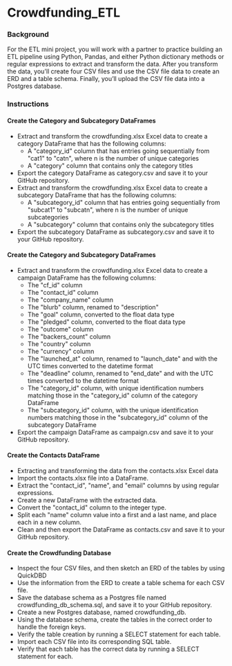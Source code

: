 # Crowdfunding_ETL
### Background
For the ETL mini project, you will work with a partner to practice building an ETL pipeline using Python, Pandas, and either Python dictionary methods or regular expressions to extract and transform the data. After you transform the data, you'll create four CSV files and use the CSV file data to create an ERD and a table schema. Finally, you’ll upload the CSV file data into a Postgres database.
### Instructions
#### Create the Category and Subcategory DataFrames
  - Extract and transform the crowdfunding.xlsx Excel data to create a category DataFrame that has the following columns:
    - A "category_id" column that has entries going sequentially from "cat1" to "catn", where n is the number of unique categories
    - A "category" column that contains only the category titles
  - Export the category DataFrame as category.csv and save it to your GitHub repository.
  - Extract and transform the crowdfunding.xlsx Excel data to create a subcategory DataFrame that has the following columns:
    - A "subcategory_id" column that has entries going sequentially from "subcat1" to "subcatn", where n is the number of unique subcategories
    - A "subcategory" column that contains only the subcategory titles
  - Export the subcategory DataFrame as subcategory.csv and save it to your GitHub repository.
#### Create the Category and Subcategory DataFrames
  - Extract and transform the crowdfunding.xlsx Excel data to create a campaign DataFrame has the following columns:
    - The "cf_id" column
    - The "contact_id" column
    - The "company_name" column
    - The "blurb" column, renamed to "description"
    - The "goal" column, converted to the float data type
    - The "pledged" column, converted to the float data type
    - The "outcome" column
    - The "backers_count" column
    - The "country" column
    - The "currency" column
    - The "launched_at" column, renamed to "launch_date" and with the UTC times converted to the datetime format
    - The "deadline" column, renamed to "end_date" and with the UTC times converted to the datetime format
    - The "category_id" column, with unique identification numbers matching those in the "category_id" column of the category DataFrame
    - The "subcategory_id" column, with the unique identification numbers matching those in the "subcategory_id" column of the subcategory DataFrame
  - Export the campaign DataFrame as campaign.csv and save it to your GitHub repository.
#### Create the Contacts DataFrame
  - Extracting and transforming the data from the contacts.xlsx Excel data
  - Import the contacts.xlsx file into a DataFrame.
  - Extract the "contact_id", "name", and "email" columns by using regular expressions.
  - Create a new DataFrame with the extracted data.
  - Convert the "contact_id" column to the integer type.
  - Split each "name" column value into a first and a last name, and place each in a new column.
  - Clean and then export the DataFrame as contacts.csv and save it to your GitHub repository.
#### Create the Crowdfunding Database
  - Inspect the four CSV files, and then sketch an ERD of the tables by using QuickDBD
  - Use the information from the ERD to create a table schema for each CSV file.
  - Save the database schema as a Postgres file named crowdfunding_db_schema.sql, and save it to your GitHub repository.
  - Create a new Postgres database, named crowdfunding_db.
  - Using the database schema, create the tables in the correct order to handle the foreign keys.
  - Verify the table creation by running a SELECT statement for each table.
  - Import each CSV file into its corresponding SQL table.
  - Verify that each table has the correct data by running a SELECT statement for each.
